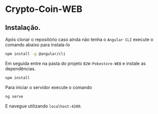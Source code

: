 # Crypto-Coin-WEB

## Instalação.

Após clonar o repositório caso ainda não tenha o `Angular CLI` execute o comando abaixo para instala-lo

```sh
npm install -g @angular/cli
```

Em seguida entre na pasta do projeto `B2W-Pokestore-WEB` e instale as dependências.

```sh
npm install
```

Para iniciar o servidor execute o comando

```sh
ng serve
```

E navegue utilizando `localhost:4200`.
